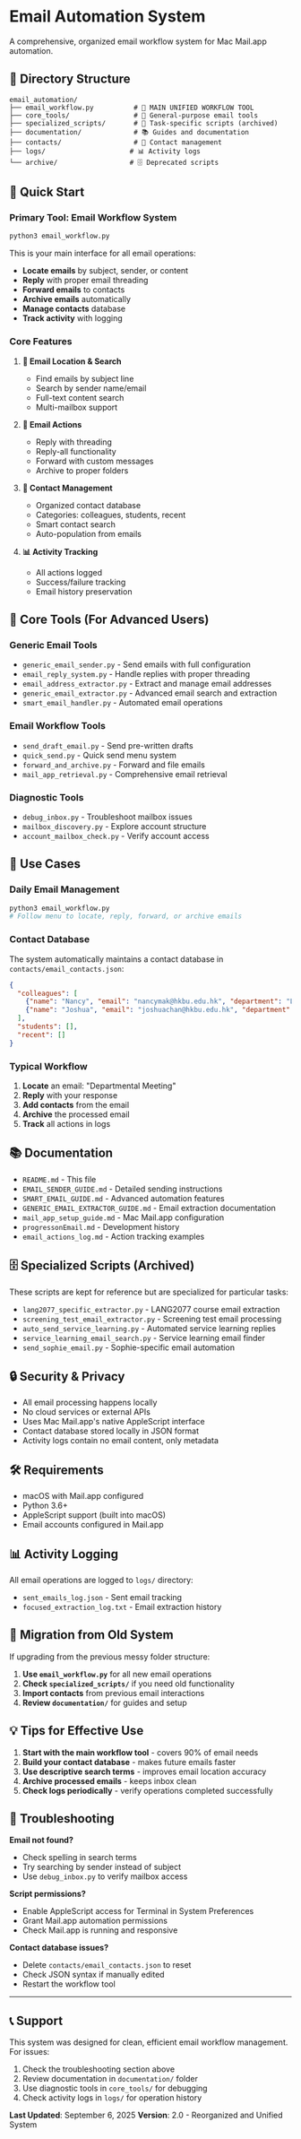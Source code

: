 # Email Automation System

A comprehensive, organized email workflow system for Mac Mail.app automation.

## 📁 Directory Structure

```
email_automation/
├── email_workflow.py          # 🎯 MAIN UNIFIED WORKFLOW TOOL
├── core_tools/                # 🔧 General-purpose email tools
├── specialized_scripts/       # 🎯 Task-specific scripts (archived)
├── documentation/             # 📚 Guides and documentation  
├── contacts/                  # 👥 Contact management
├── logs/                     # 📊 Activity logs
└── archive/                  # 🗄️ Deprecated scripts
```

## 🚀 Quick Start

### Primary Tool: Email Workflow System

```bash
python3 email_workflow.py
```

This is your main interface for all email operations:

- **Locate emails** by subject, sender, or content
- **Reply** with proper email threading
- **Forward emails** to contacts
- **Archive emails** automatically  
- **Manage contacts** database
- **Track activity** with logging

### Core Features

1. **📧 Email Location & Search**
   - Find emails by subject line
   - Search by sender name/email
   - Full-text content search
   - Multi-mailbox support

2. **🔄 Email Actions**
   - Reply with threading
   - Reply-all functionality
   - Forward with custom messages
   - Archive to proper folders

3. **👥 Contact Management**
   - Organized contact database
   - Categories: colleagues, students, recent
   - Smart contact search
   - Auto-population from emails

4. **📊 Activity Tracking**
   - All actions logged
   - Success/failure tracking
   - Email history preservation

## 🔧 Core Tools (For Advanced Users)

### Generic Email Tools

- `generic_email_sender.py` - Send emails with full configuration
- `email_reply_system.py` - Handle replies with proper threading  
- `email_address_extractor.py` - Extract and manage email addresses
- `generic_email_extractor.py` - Advanced email search and extraction
- `smart_email_handler.py` - Automated email operations

### Email Workflow Tools

- `send_draft_email.py` - Send pre-written drafts
- `quick_send.py` - Quick send menu system
- `forward_and_archive.py` - Forward and file emails
- `mail_app_retrieval.py` - Comprehensive email retrieval

### Diagnostic Tools

- `debug_inbox.py` - Troubleshoot mailbox issues
- `mailbox_discovery.py` - Explore account structure
- `account_mailbox_check.py` - Verify account access

## 🎯 Use Cases

### Daily Email Management
```bash
python3 email_workflow.py
# Follow menu to locate, reply, forward, or archive emails
```

### Contact Database
The system automatically maintains a contact database in `contacts/email_contacts.json`:

```json
{
  "colleagues": [
    {"name": "Nancy", "email": "nancymak@hkbu.edu.hk", "department": "Language Centre"},
    {"name": "Joshua", "email": "joshuachan@hkbu.edu.hk", "department": "Language Centre"}
  ],
  "students": [],
  "recent": []
}
```

### Typical Workflow
1. **Locate** an email: "Departmental Meeting"
2. **Reply** with your response  
3. **Add contacts** from the email
4. **Archive** the processed email
5. **Track** all actions in logs

## 📚 Documentation

- `README.md` - This file
- `EMAIL_SENDER_GUIDE.md` - Detailed sending instructions
- `SMART_EMAIL_GUIDE.md` - Advanced automation features
- `GENERIC_EMAIL_EXTRACTOR_GUIDE.md` - Email extraction documentation
- `mail_app_setup_guide.md` - Mac Mail.app configuration
- `progressonEmail.md` - Development history
- `email_actions_log.md` - Action tracking examples

## 🗄️ Specialized Scripts (Archived)

These scripts are kept for reference but are specialized for particular tasks:

- `lang2077_specific_extractor.py` - LANG2077 course email extraction
- `screening_test_email_extractor.py` - Screening test email processing
- `auto_send_service_learning.py` - Automated service learning replies
- `service_learning_email_search.py` - Service learning email finder
- `send_sophie_email.py` - Sophie-specific email automation

## 🔒 Security & Privacy

- All email processing happens locally
- No cloud services or external APIs
- Uses Mac Mail.app's native AppleScript interface
- Contact database stored locally in JSON format
- Activity logs contain no email content, only metadata

## 🛠️ Requirements

- macOS with Mail.app configured
- Python 3.6+
- AppleScript support (built into macOS)
- Email accounts configured in Mail.app

## 📊 Activity Logging

All email operations are logged to `logs/` directory:
- `sent_emails_log.json` - Sent email tracking
- `focused_extraction_log.txt` - Email extraction history

## 🎯 Migration from Old System

If upgrading from the previous messy folder structure:

1. **Use `email_workflow.py`** for all new email operations
2. **Check `specialized_scripts/`** if you need old functionality  
3. **Import contacts** from previous email interactions
4. **Review `documentation/`** for guides and setup

## 💡 Tips for Effective Use

1. **Start with the main workflow tool** - covers 90% of email needs
2. **Build your contact database** - makes future emails faster  
3. **Use descriptive search terms** - improves email location accuracy
4. **Archive processed emails** - keeps inbox clean
5. **Check logs periodically** - verify operations completed successfully

## 🚨 Troubleshooting

**Email not found?**
- Check spelling in search terms
- Try searching by sender instead of subject
- Use `debug_inbox.py` to verify mailbox access

**Script permissions?**
- Enable AppleScript access for Terminal in System Preferences
- Grant Mail.app automation permissions
- Check Mail.app is running and responsive

**Contact database issues?**
- Delete `contacts/email_contacts.json` to reset
- Check JSON syntax if manually edited
- Restart the workflow tool

---

## 📞 Support

This system was designed for clean, efficient email workflow management. For issues:

1. Check the troubleshooting section above
2. Review documentation in `documentation/` folder  
3. Use diagnostic tools in `core_tools/` for debugging
4. Check activity logs in `logs/` for operation history

**Last Updated**: September 6, 2025
**Version**: 2.0 - Reorganized and Unified System
